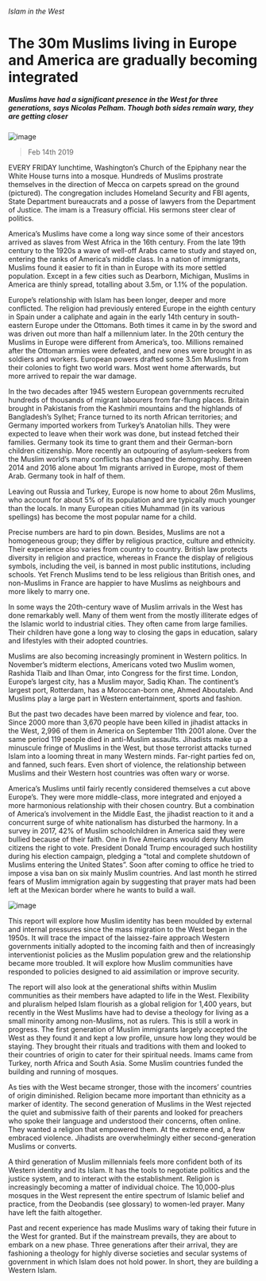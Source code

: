 ###### Islam in the West
# The 30m Muslims living in Europe and America are gradually becoming integrated 
##### Muslims have had a significant presence in the West for three generations, says Nicolas Pelham. Though both sides remain wary, they are getting closer 
![image](images/20190216_SRP020_0.jpg) 
> Feb 14th 2019 
 
 EVERY FRIDAY lunchtime, Washington’s Church of the Epiphany near the White House turns into a mosque. Hundreds of Muslims prostrate themselves in the direction of Mecca on carpets spread on the ground (pictured). The congregation includes Homeland Security and FBI agents, State Department bureaucrats and a posse of lawyers from the Department of Justice. The imam is a Treasury official. His sermons steer clear of politics. 
America’s Muslims have come a long way since some of their ancestors arrived as slaves from West Africa in the 16th century. From the late 19th century to the 1920s a wave of well-off Arabs came to study and stayed on, entering the ranks of America’s middle class. In a nation of immigrants, Muslims found it easier to fit in than in Europe with its more settled population. Except in a few cities such as Dearborn, Michigan, Muslims in America are thinly spread, totalling about 3.5m, or 1.1% of the population. 
Europe’s relationship with Islam has been longer, deeper and more conflicted. The religion had previously entered Europe in the eighth century in Spain under a caliphate and again in the early 14th century in south-eastern Europe under the Ottomans. Both times it came in by the sword and was driven out more than half a millennium later. In the 20th century the Muslims in Europe were different from America’s, too. Millions remained after the Ottoman armies were defeated, and new ones were brought in as soldiers and workers. European powers drafted some 3.5m Muslims from their colonies to fight two world wars. Most went home afterwards, but more arrived to repair the war damage. 
In the two decades after 1945 western European governments recruited hundreds of thousands of migrant labourers from far-flung places. Britain brought in Pakistanis from the Kashmiri mountains and the highlands of Bangladesh’s Sylhet; France turned to its north African territories; and Germany imported workers from Turkey’s Anatolian hills. They were expected to leave when their work was done, but instead fetched their families. Germany took its time to grant them and their German-born children citizenship. More recently an outpouring of asylum-seekers from the Muslim world’s many conflicts has changed the demography. Between 2014 and 2016 alone about 1m migrants arrived in Europe, most of them Arab. Germany took in half of them. 
Leaving out Russia and Turkey, Europe is now home to about 26m Muslims, who account for about 5% of its population and are typically much younger than the locals. In many European cities Muhammad (in its various spellings) has become the most popular name for a child. 
Precise numbers are hard to pin down. Besides, Muslims are not a homogeneous group; they differ by religious practice, culture and ethnicity. Their experience also varies from country to country. British law protects diversity in religion and practice, whereas in France the display of religious symbols, including the veil, is banned in most public institutions, including schools. Yet French Muslims tend to be less religious than British ones, and non-Muslims in France are happier to have Muslims as neighbours and more likely to marry one. 
In some ways the 20th-century wave of Muslim arrivals in the West has done remarkably well. Many of them went from the mostly illiterate edges of the Islamic world to industrial cities. They often came from large families. Their children have gone a long way to closing the gaps in education, salary and lifestyles with their adopted countries. 
Muslims are also becoming increasingly prominent in Western politics. In November’s midterm elections, Americans voted two Muslim women, Rashida Tlaib and Ilhan Omar, into Congress for the first time. London, Europe’s largest city, has a Muslim mayor, Sadiq Khan. The continent’s largest port, Rotterdam, has a Moroccan-born one, Ahmed Aboutaleb. And Muslims play a large part in Western entertainment, sports and fashion. 
But the past two decades have been marred by violence and fear, too. Since 2000 more than 3,670 people have been killed in jihadist attacks in the West, 2,996 of them in America on September 11th 2001 alone. Over the same period 119 people died in anti-Muslim assaults. Jihadists make up a minuscule fringe of Muslims in the West, but those terrorist attacks turned Islam into a looming threat in many Western minds. Far-right parties fed on, and fanned, such fears. Even short of violence, the relationship between Muslims and their Western host countries was often wary or worse. 
America’s Muslims until fairly recently considered themselves a cut above Europe’s. They were more middle-class, more integrated and enjoyed a more harmonious relationship with their chosen country. But a combination of America’s involvement in the Middle East, the jihadist reaction to it and a concurrent surge of white nationalism has disturbed the harmony. In a survey in 2017, 42% of Muslim schoolchildren in America said they were bullied because of their faith. One in five Americans would deny Muslim citizens the right to vote. President Donald Trump encouraged such hostility during his election campaign, pledging a “total and complete shutdown of Muslims entering the United States”. Soon after coming to office he tried to impose a visa ban on six mainly Muslim countries. And last month he stirred fears of Muslim immigration again by suggesting that prayer mats had been left at the Mexican border where he wants to build a wall. 
![image](images/20190216_SRM913.png) 
This report will explore how Muslim identity has been moulded by external and internal pressures since the mass migration to the West began in the 1950s. It will trace the impact of the laissez-faire approach Western governments initially adopted to the incoming faith and then of increasingly interventionist policies as the Muslim population grew and the relationship became more troubled. It will explore how Muslim communities have responded to policies designed to aid assimilation or improve security. 
The report will also look at the generational shifts within Muslim communities as their members have adapted to life in the West. Flexibility and pluralism helped Islam flourish as a global religion for 1,400 years, but recently in the West Muslims have had to devise a theology for living as a small minority among non-Muslims, not as rulers. This is still a work in progress. The first generation of Muslim immigrants largely accepted the West as they found it and kept a low profile, unsure how long they would be staying. They brought their rituals and traditions with them and looked to their countries of origin to cater for their spiritual needs. Imams came from Turkey, north Africa and South Asia. Some Muslim countries funded the building and running of mosques. 
As ties with the West became stronger, those with the incomers’ countries of origin diminished. Religion became more important than ethnicity as a marker of identity. The second generation of Muslims in the West rejected the quiet and submissive faith of their parents and looked for preachers who spoke their language and understood their concerns, often online. They wanted a religion that empowered them. At the extreme end, a few embraced violence. Jihadists are overwhelmingly either second-generation Muslims or converts. 
A third generation of Muslim millennials feels more confident both of its Western identity and its Islam. It has the tools to negotiate politics and the justice system, and to interact with the establishment. Religion is increasingly becoming a matter of individual choice. The 10,000-plus mosques in the West represent the entire spectrum of Islamic belief and practice, from the Deobandis (see glossary) to women-led prayer. Many have left the faith altogether. 
Past and recent experience has made Muslims wary of taking their future in the West for granted. But if the mainstream prevails, they are about to embark on a new phase. Three generations after their arrival, they are fashioning a theology for highly diverse societies and secular systems of government in which Islam does not hold power. In short, they are building a Western Islam. 
